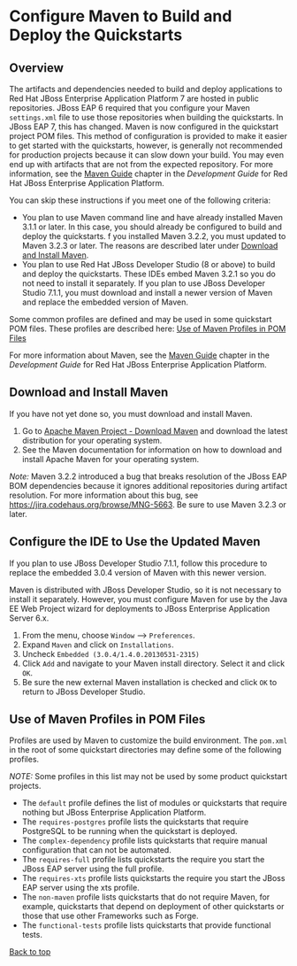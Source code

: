 Configure Maven to Build and Deploy the Quickstarts
===============

Overview
--------

The artifacts and dependencies needed to build and deploy applications to Red Hat JBoss Enterprise Application Platform 7 are hosted in public repositories. JBoss EAP 6 required that you configure your Maven `settings.xml` file to use those repositories when building the quickstarts. In JBoss EAP 7, this has changed. Maven is now configured in the quickstart project POM files. This method of configuration is provided to make it easier to get started with the quickstarts, however, is generally not recommended for production projects because it can slow down your build. You may even end up with artifacts that are not from the expected repository.  For more information, see the [Maven Guide](https://access.redhat.com/documentation/en-US/JBoss_Enterprise_Application_Platform/6.4/html-single/Development_Guide/index.html#chap-Maven_Guide "Maven Guide") chapter in the _Development Guide_ for Red Hat JBoss Enterprise Application Platform.

You can skip these instructions if you meet one of the following criteria:

* You plan to use Maven command line and have already installed Maven 3.1.1 or later. In this case, you should already be configured to build and deploy the quickstarts. f you installed Maven 3.2.2, you must updated to Maven 3.2.3 or later. The reasons are described later under [Download and Install Maven](#download-and-install-maven).
* You plan to use Red Hat JBoss Developer Studio (8 or above) to build and deploy the quickstarts. These IDEs embed Maven 3.2.1 so you do not need to install it separately. If you plan to use JBoss Developer Studio 7.1.1, you must download and install a newer version of Maven and replace the embedded version of Maven.

Some common profiles are defined and may be used in some quickstart POM files. These profiles are described here: [Use of Maven Profiles in POM Files](#use-of-maven-profiles-in-pom-files)

For more information about Maven, see the [Maven Guide](https://access.redhat.com/documentation/en-US/JBoss_Enterprise_Application_Platform/6.4/html-single/Development_Guide/index.html#chap-Maven_Guide "Maven Guide") chapter in the _Development Guide_ for Red Hat JBoss Enterprise Application Platform.


Download and Install Maven
--------------------------

If you have not yet done so, you must download and install Maven.

1. Go to [Apache Maven Project - Download Maven](http://maven.apache.org/download.html) and download the latest distribution for your operating system.
2. See the Maven documentation for information on how to download and install Apache Maven for your operating system.

_Note:_ Maven 3.2.2 introduced a bug that breaks resolution of the JBoss EAP BOM dependencies because it ignores additional repositories during artifact resolution. For more information about this bug, see <https://jira.codehaus.org/browse/MNG-5663>. Be sure to use Maven 3.2.3 or later.
           

Configure the IDE to Use the Updated Maven
--------------------------

If you plan to use JBoss Developer Studio 7.1.1, follow this procedure to replace the embedded 3.0.4 version of Maven with this newer version.

 
Maven is distributed with JBoss Developer Studio, so it is not necessary to install it separately. However, you must configure Maven for use by the Java EE Web Project wizard for deployments to JBoss Enterprise Application Server 6.x.

1. From the menu, choose `Window` --> `Preferences`.
2. Expand `Maven` and click on `Installations`.
3. Uncheck `Embedded (3.0.4/1.4.0.20130531-2315)`
4. Click `Add` and navigate to your Maven install directory. Select it and click `OK`.
5. Be sure the new external Maven installation is checked and click `OK` to return to JBoss Developer Studio.


Use of Maven Profiles in POM Files
----------------------------------

Profiles are used by Maven to customize the build environment. The `pom.xml` in the root of some quickstart directories may define some of the following profiles.

_NOTE:_ Some profiles in this list may not be used by some product quickstart projects.

* The `default` profile defines the list of modules or quickstarts that require nothing but JBoss Enterprise Application Platform.
* The `requires-postgres` profile lists the quickstarts that require PostgreSQL to be running when the quickstart is deployed.
* The `complex-dependency` profile lists quickstarts that require manual configuration that can not be automated.
* The `requires-full` profile lists quickstarts the require you start the JBoss EAP server using the full profile.
* The `requires-xts` profile lists quickstarts the require you start the JBoss EAP server using the xts profile.
* The `non-maven` profile lists quickstarts that do not require Maven, for example, quickstarts that depend on deployment of other quickstarts or those that use other Frameworks such as Forge.
* The `functional-tests` profile lists quickstarts that provide functional tests.

[Back to top](#configure-maven-to-build-and-deploy-the-quickstarts)
